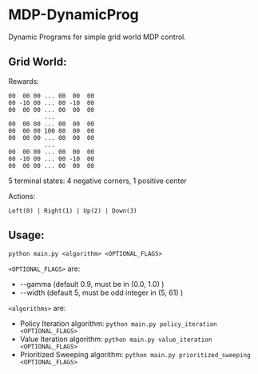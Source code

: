 # MDP-DynamicProg

Dynamic Programs for simple grid world MDP control.

## Grid World:

Rewards:

```
00  00 00 ... 00  00  00
00 -10 00 ... 00 -10  00
00  00 00 ... 00  00  00
          ...
00  00 00 ... 00  00  00
00  00 00 100 00  00  00
00  00 00 ... 00  00  00
          ...
00  00 00 ... 00  00  00
00 -10 00 ... 00 -10  00
00  00 00 ... 00  00  00
```

5 terminal states: 4 negative corners, 1 positive center

Actions:

```
Left(0) | Right(1) | Up(2) | Down(3)
```

## Usage:

`python main.py <algorithm> <OPTIONAL_FLAGS>`

`<OPTIONAL_FLAGS>` are:
 - --gamma (default 0.9, must be in (0.0, 1.0) )
 - --width (default 5, must be odd integer in (5, 61) )

`<algorithms>` are:
 - Policy Iteration algorithm: `python main.py policy_iteration <OPTIONAL_FLAGS>`
 - Value Iteration algorithm: `python main.py value_iteration <OPTIONAL_FLAGS>`
 - Prioritized Sweeping algorithm: `python main.py prioritized_sweeping <OPTIONAL_FLAGS>`
